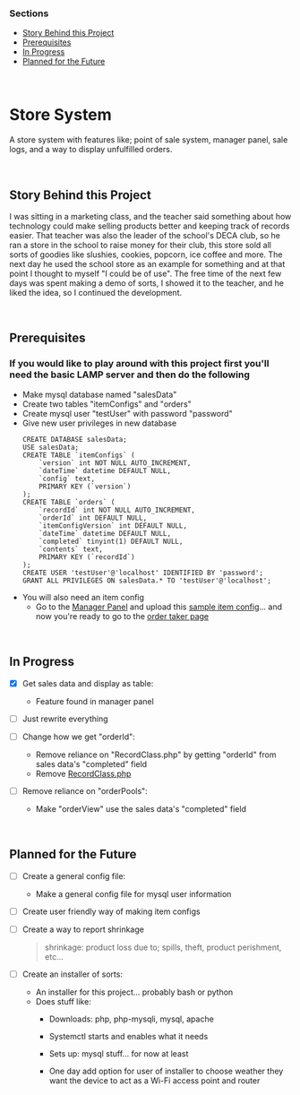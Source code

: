 ### Sections
- [Story Behind this Project](#story-behind-this-project)
- [Prerequisites](#prerequisites)
- [In Progress](#in-progress)
- [Planned for the Future](#planned-for-the-future)

<br />

# Store System
A store system with features like; point of sale system, manager panel, sale logs, and a way to display unfulfilled orders.

<br />

## Story Behind this Project
I was sitting in a marketing class, and the teacher said something about how technology could make selling products better and keeping track of records easier. That teacher was also the leader of the school's DECA club, so he ran a store in the school to raise money for their club, this store sold all sorts of goodies like slushies, cookies, popcorn, ice coffee and more. The next day he used the school store as an example for something and at that point I thought to myself "I could be of use". The free time of the next few days was spent making a demo of sorts, I showed it to the teacher, and he liked the idea, so I continued the development.

<br />

## Prerequisites
### If you would like to play around with this project first you'll need the basic LAMP server and then do the following
- Make mysql database named "salesData"
- Create two tables "itemConfigs" and "orders"
- Create mysql user "testUser" with password "password"
- Give new user privileges in new database
	```
	CREATE DATABASE salesData;
	USE salesData;
	CREATE TABLE `itemConfigs` (
		`version` int NOT NULL AUTO_INCREMENT,
		`dateTime` datetime DEFAULT NULL,
		`config` text,
		PRIMARY KEY (`version`)
	);
	CREATE TABLE `orders` (
		`recordId` int NOT NULL AUTO_INCREMENT,
		`orderId` int DEFAULT NULL,
		`itemConfigVersion` int DEFAULT NULL,
		`dateTime` datetime DEFAULT NULL,
		`completed` tinyint(1) DEFAULT NULL,
		`contents` text,
		PRIMARY KEY (`recordId`)
	);
	CREATE USER 'testUser'@'localhost' IDENTIFIED BY 'password';
	GRANT ALL PRIVILEGES ON salesData.* TO 'testUser'@'localhost';
	```
- You will also need an item config
	- Go to the [Manager Panel](http://localhost/managerPanel/) and upload this [sample item config](https://github.com/sudoFunny/storeSystem/blob/main/.sampleItemConfig.json)... and now you're ready to go to the [order taker page](http://localhost/orderTaker/)

<br />

## In Progress
- [x] Get sales data and display as table:
	- Feature found in manager panel
	
- [ ] Just rewrite everything

- [ ] Change how we get "orderId":
	- Remove reliance on "RecordClass.php" by getting "orderId" from sales data's "completed" field
	- Remove [RecordClass.php](https://github.com/sudoFunny/storeSystem/blob/main/includes/RecordClass.php)

- [ ] Remove reliance on "orderPools":
	- Make "orderView" use the sales data's "completed" field

<br />

## Planned for the Future
- [ ] Create a general config file:
	- Make a general config file for mysql user information

- [ ] Create user friendly way of making item configs

- [ ] Create a way to report shrinkage 
	> shrinkage: product loss due to; spills, theft, product perishment, etc...
	
- [ ] Create an installer of sorts:
	- An installer for this project... probably bash or python
	- Does stuff like:
		- Downloads: php, php-mysqli, mysql, apache
		- Systemctl starts and enables what it needs
		- Sets up: mysql stuff... for now at least
		
		- One day add option for user of installer to choose weather they want the device to act as a Wi-Fi access point and router

